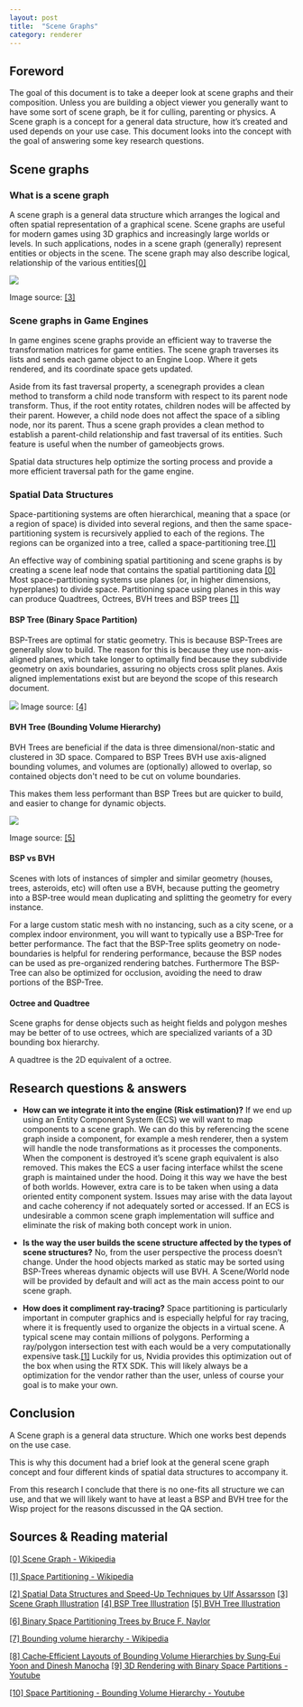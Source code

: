 ```yaml
---
layout: post
title:  "Scene Graphs"
category: renderer
---
```


## **Foreword**

The goal of this document is to take a deeper look at scene graphs and their composition.Unless you are building a object viewer you generally want to have some sort of scene graph, be it for culling, parenting or physics. A Scene graph is a concept for a general data structure, how it’s created and used depends on your use case. This document looks into the concept with the goal of answering some key research questions.

## **Scene graphs**

### **What is a scene graph**

A scene graph is a general data structure which arranges the logical and often spatial representation of a graphical scene. Scene graphs are useful for modern games using 3D graphics and increasingly large worlds or levels. In such applications, nodes in a scene graph (generally) represent entities or objects in the scene.The scene graph may also describe logical, relationship of the various entities[[0]](https://en.wikipedia.org/wiki/Scene_graph)

![](../../images/sg/image_0.png)

Image source: [[3]](https://wiki.jmonkeyengine.org/jme3/the_scene_graph.html)

### **Scene graphs in Game Engines**

In game engines scene graphs provide an efficient way to traverse the transformation matrices for game entities. The scene graph traverses its lists and sends each game object to an Engine Loop. Where it gets rendered, and its coordinate space gets updated.

Aside from its fast traversal property, a scenegraph provides a clean method to transform a child node transform with respect to its parent node transform.Thus, if the root entity rotates, children nodes will be affected by their parent.However, a child node does not affect the space of a sibling node, nor its parent.Thus a scene graph provides a clean method to establish a parent-child relationship and fast traversal of its entities. Such feature is useful when the number of gameobjects grows.

Spatial data structures help optimize the sorting process and provide a more efficient traversal path for the game engine. 

### **Spatial Data Structures**

Space-partitioning systems are often hierarchical, meaning that a space (or a region of space) is divided into several regions, and then the same space-partitioning system is recursively applied to each of the regions. The regions can be organized into a tree, called a space-partitioning tree.[[1]](https://en.wikipedia.org/wiki/Space_partitioning)

An effective way of combining spatial partitioning and scene graphs is by creating a scene leaf node that contains the spatial partitioning data [[0]](https://en.wikipedia.org/wiki/Scene_graph)Most space-partitioning systems use planes (or, in higher dimensions, hyperplanes) to divide space. Partitioning space using planes in this way can produce Quadtrees, Octrees, BVH trees and BSP trees [[1]](https://en.wikipedia.org/wiki/Space_partitioning)

#### BSP Tree (Binary Space Partition)

BSP-Trees are optimal for static geometry. This is because BSP-Trees are generally slow to build. The reason for this is because they use non-axis-aligned planes, which take longer to optimally find because they subdivide geometry on axis boundaries, assuring no objects cross split planes. Axis aligned implementations exist but are beyond the scope of this research document.

![](../../images/sg/image_1.png)Image source: [[4]](https://www.cs.princeton.edu/courses/archive/fall00/cs426/lectures/raycast2/sld018.htm)

#### BVH Tree (Bounding Volume Hierarchy)

BVH Trees are beneficial if the data is three dimensional/non-static and clustered in 3D space.Compared to BSP Trees BVH use axis-aligned bounding volumes, and volumes are (optionally) allowed to overlap, so contained objects don't need to be cut on volume boundaries.

This makes them less performant than BSP Trees but are quicker to build, and easier to change for dynamic objects.![](../../images/sg/image_2.png)

Image source: [[5]](https://en.wikipedia.org/wiki/Bounding_volume_hierarchy)

#### BSP vs BVH 

Scenes with lots of instances of simpler and similar geometry (houses, trees, asteroids, etc) will often use a BVH, because putting the geometry into a BSP-tree would mean duplicating and splitting the geometry for every instance.For a large custom static mesh with no instancing, such as a city scene, or a complex indoor environment, you will want to typically use a BSP-Tree for better performance. The fact that the BSP-Tree splits geometry on node-boundaries is helpful for rendering performance, because the BSP nodes can be used as pre-organized rendering batches. Furthermore The BSP-Tree can also be optimized for occlusion, avoiding the need to draw portions of the BSP-Tree.

#### Octree and Quadtree

Scene graphs for dense objects such as height fields and polygon meshes may be better of to use octrees, which are specialized variants of a 3D bounding box hierarchy. 

A quadtree is the 2D equivalent of a octree.

## Research questions & answers

* **How can we integrate it into the engine (Risk estimation)?** 
If we end up using an Entity Component System (ECS) we will want to map components to a scene graph. We can do this by referencing the scene graph inside a component, for example a mesh renderer, then a system will handle the node transformations as it processes the components. When the component is destroyed it’s scene graph equivalent is also removed. This makes the ECS a user facing interface whilst the scene graph is maintained under the hood. Doing it this way we have the best of both worlds. However, extra care is to be taken when using a data oriented entity component system. Issues may arise with the data layout and cache coherency if not adequately sorted or accessed. If an ECS is undesirable a common scene graph implementation will suffice and eliminate the risk of making both concept work in union.

* **Is the way the user builds the scene structure affected by the types of scene structures?**
No, from the user perspective the process doesn’t change. Under the hood objects marked as static may be sorted using BSP-Trees whereas dynamic objects will use BVH. A Scene/World node will be provided by default and will act as the main access point to our scene graph.

* **How does it compliment ray-tracing?** 
Space partitioning is particularly important in computer graphics and is especially helpful for ray tracing, where it is frequently used to organize the objects in a virtual scene. A typical scene may contain millions of polygons. Performing a ray/polygon intersection test with each would be a very computationally expensive task.[[1]](https://en.wikipedia.org/wiki/Space_partitioning) Luckily for us, Nvidia provides this optimization out of the box when using the RTX SDK. This will likely always be a optimization for the vendor rather than the user, unless of course your goal is to make your own. 

## Conclusion

A Scene graph is a general data structure. Which one works best depends on the use case.

This is why this document had a brief look at the general scene graph concept and four different kinds of spatial data structures to accompany it.

From this research I conclude that there is no one-fits all structure we can use, and that we will likely want to have at least a BSP and BVH tree for the Wisp project for the reasons discussed in the QA section. 

## Sources & Reading material

[[0] Scene Graph - Wikipedia](https://en.wikipedia.org/wiki/Scene_graph)

[[1] Space Partitioning - Wikipedia](https://en.wikipedia.org/wiki/Space_partitioning)

[[2] Spatial Data Structures and Speed-Up Techniques by Ulf Assarsson](http://www.cse.chalmers.se/edu/course/TDA362/spatial.pdf)[[3] Scene Graph Illustration](https://wiki.jmonkeyengine.org/jme3/the_scene_graph.html)[[4] BSP Tree Illustration](https://www.cs.princeton.edu/courses/archive/fall00/cs426/lectures/raycast2/sld018.htm)[[5] BVH Tree Illustration](https://en.wikipedia.org/wiki/Bounding_volume_hierarchy)

[[6] Binary Space Partitioning Trees by Bruce F. Naylor](https://pdfs.semanticscholar.org/c496/61c65c1780053dcc1ccd71abec5f244af2c9.pdf)

[[7] Bounding volume hierarchy - Wikipedia](https://en.wikipedia.org/wiki/Bounding_volume_hierarchy)

[[8] Cache‐Efficient Layouts of Bounding Volume Hierarchies by Sung‐Eui Yoon and Dinesh Manocha](https://onlinelibrary.wiley.com/doi/full/10.1111/j.1467-8659.2006.00970.x)[[9] 3D Rendering with Binary Space Partitions - Youtube](https://www.youtube.com/watch?v=yTRzfKh4Tg0)

[[10] Space Partitioning - Bounding Volume Hierarchy - Youtube](https://www.youtube.com/watch?v=Xh02eHXkGOY)

